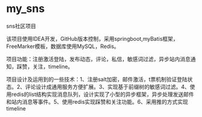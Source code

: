 # my_sns
sns社区项目

该项目使用IDEA开发，GitHub版本控制，采用springboot,myBatis框架，FreeMarker模板，数据库使用MySQL，Redis。

项目功能：注册激活登陆，发布动态，评论，私信，敏感词过滤，异步站内消息通知，踩赞，关注，timeline。

项目设计及运用到的一些技术：1、注册salt加密，邮件激活，t票机制验证登陆状态。2、评论设计成通用服务方便扩展。3、实现基于前缀树的敏感词过滤。4、使用redis的list结构实现消息队列，设计实现了小型的异步框架，异步处理发送邮件和站内消息等事件。5、使用redis实现踩赞和关注功能。6、采用推的方式实现timeline
